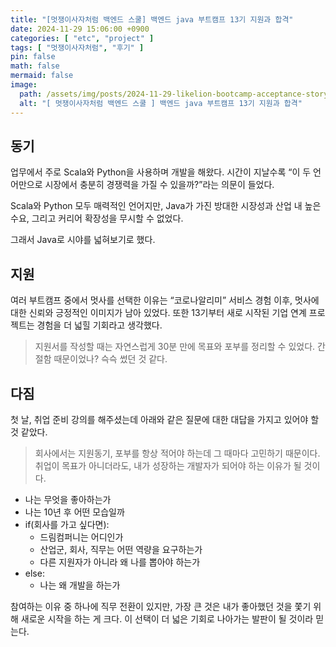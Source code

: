 ```yaml
---
title: "[멋쟁이사자처럼 백엔드 스쿨] 백엔드 java 부트캠프 13기 지원과 합격"
date: 2024-11-29 15:06:00 +0900
categories: [ "etc", "project" ]
tags: [ "멋쟁이사자처럼", "후기" ]
pin: false
math: false
mermaid: false
image:
  path: /assets/img/posts/2024-11-29-likelion-bootcamp-acceptance-story-2024112901.wepb
  alt: "[ 멋쟁이사자처럼 백엔드 스쿨 ] 백엔드 java 부트캠프 13기 지원과 합격"
---
```


## 동기

업무에서 주로 Scala와 Python을 사용하며 개발을 해왔다.
시간이 지날수록 “이 두 언어만으로 시장에서 충분히 경쟁력을 가질 수 있을까?”라는 의문이 들었다.


Scala와 Python 모두 매력적인 언어지만,
Java가 가진 방대한 시장성과 산업 내 높은 수요, 그리고 커리어 확장성을 무시할 수 없었다.

그래서 Java로 시야를 넓혀보기로 했다.

## 지원

여러 부트캠프 중에서 멋사를 선택한 이유는 “코로나알리미” 서비스 경험 이후, 멋사에 대한 신뢰와 긍정적인 이미지가 남아 있었다.
또한 13기부터 새로 시작된 기업 연계 프로젝트는 경험을 더 넓힐 기회라고 생각했다.

> 지원서를 작성할 때는 자연스럽게 30분 만에 목표와 포부를 정리할 수 있었다.
> 간절함 때문이었나? 슥슥 썼던 것 같다.

## 다짐

첫 날, 취업 준비 강의를 해주셨는데 아래와 같은 질문에 대한 대답을 가지고 있어야 할 것 같았다.

> 회사에서는 지원동기, 포부를 항상 적어야 하는데 그 때마다 고민하기 때문이다.
> 취업이 목표가 아니더라도, 내가 성장하는 개발자가 되어야 하는 이유가 될 것이다.

* 나는 무엇을 좋아하는가
* 나는 10년 후 어떤 모습일까
* if(회사를 가고 싶다면):
  * 드림컴퍼니는 어디인가
  * 산업군, 회사, 직무는 어떤 역량을 요구하는가
  * 다른 지원자가 아니라 왜 나를 뽑아야 하는가
* else:
  * 나는 왜 개발을 하는가

참여하는 이유 중 하나에 직무 전환이 있지만, 가장 큰 것은 내가 좋아했던 것을 쫓기 위해 새로운 시작을 하는 게 크다.
이 선택이 더 넓은 기회로 나아가는 발판이 될 것이라 믿는다.
